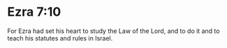 # Ezra 7:10

For Ezra had set his heart to study the Law of the Lord, and to do it and to teach his statutes and rules in Israel.
